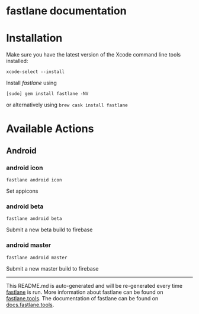 # fastlane documentation

# Installation

Make sure you have the latest version of the Xcode command line tools installed:

```
xcode-select --install
```

Install _fastlane_ using

```
[sudo] gem install fastlane -NV
```

or alternatively using `brew cask install fastlane`

# Available Actions

## Android

### android icon

```
fastlane android icon
```

Set appicons

### android beta

```
fastlane android beta
```

Submit a new beta build to firebase

### android master

```
fastlane android master
```

Submit a new master build to firebase

---

This README.md is auto-generated and will be re-generated every time [fastlane](https://fastlane.tools) is run. More information about fastlane can be found on [fastlane.tools](https://fastlane.tools). The documentation of fastlane can be found on [docs.fastlane.tools](https://docs.fastlane.tools).
